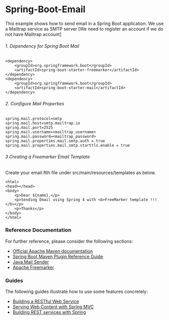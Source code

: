 # Spring-Boot-Email

This example shows how to send email in a Spring Boot application. We use a Mailtrap service as SMTP server [We need to register an account if we do not have Mailtrap account]

###### 1. Dependency for Spring Boot Mail
```
<dependency>
    <groupId>org.springframework.boot</groupId>
    <artifactId>spring-boot-starter-freemarker</artifactId>
</dependency>
<dependency>
    <groupId>org.springframework.boot</groupId>
    <artifactId>spring-boot-starter-mail</artifactId>
</dependency>
```
###### 2. Configure Mail Properties
```
spring.mail.protocol=smtp
spring.mail.host=smtp.mailtrap.io
spring.mail.port=2525
spring.mail.username=<mailtrap_username>
spring.mail.password=<mailtrap_password>
spring.mail.properties.mail.smtp.auth = true
spring.mail.properties.mail.smtp.starttls.enable = true
```

###### 3 Creating a Freemarker Email Template
Create your email.ftlh file under src/main/resources/templates as below.
```
<html>
<head></head>
<body>
    <p>Dear ${name},</p>
    <p>Sending Email using Spring 4 with <b>FreeMarker template !!!</b></p>
    <p>Thanks</p>
</body>
</html>
```

### Reference Documentation
For further reference, please consider the following sections:

* [Official Apache Maven documentation](https://maven.apache.org/guides/index.html)
* [Spring Boot Maven Plugin Reference Guide](https://docs.spring.io/spring-boot/docs/2.5.1/maven-plugin/reference/html/)
* [Java Mail Sender](https://docs.spring.io/spring-boot/docs/2.5.1/reference/htmlsingle/#boot-features-email)
* [Apache Freemarker](https://docs.spring.io/spring-boot/docs/2.5.1/reference/htmlsingle/#boot-features-spring-mvc-template-engines)

### Guides
The following guides illustrate how to use some features concretely:

* [Building a RESTful Web Service](https://spring.io/guides/gs/rest-service/)
* [Serving Web Content with Spring MVC](https://spring.io/guides/gs/serving-web-content/)
* [Building REST services with Spring](https://spring.io/guides/tutorials/bookmarks/)
